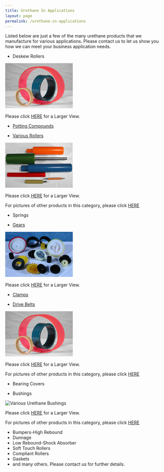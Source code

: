 ```yaml
---
title: Urethane In Applications
layout: page
permalink: /urethane-in-applications
---
```


Listed below are just a few of the many urethane products that we manufacture for various applications. Please contact us to let us show you how we can meet your business application needs.

- Deskew Rollers

![Urethane Deskew Rollers](img/ALL3.jpg)

Please click [HERE](img/ALL6.jpg) for a Larger View.

- [Potting Compounds](/engineering-assistance#potting-compounds)

- [Various Rollers](/urethane-drive-rollers)

![Various Urethane Rollers](img/ROLLERS3.jpg)

Please click [HERE](img/ROLLERS6.jpg) for a Larger View. 

For pictures of other products in this category, please click [HERE](/urethane-drive-rollers)

- Springs

- [Gears](urethane-gears)

![Various Urethane Machine Gears](img/SeGEARS.jpg)

Please click [HERE](img/eGEARS.jpg) for a Larger View.

- [Clamps](/Clamps6_1.jpg)

- [Drive Belts](urethane-belts)

![Various Urethane Drive Belts](img/ALL3.jpg)

Please click [HERE](img/ALL6.jpg) for a Larger View.

For pictures of other products in this category, please click [HERE](other-belts)

- Bearing Covers

- Bushings

![Various Urethane Bushings](img/)

Please click [HERE](img/) for a Larger View.

For pictures of other products in this category, please click [HERE]()

- Bumpers-High Rebound
- Dunnage
- Low Rebound-Shock Absorber
- Soft Touch Rollers
- Compliant Rollers
- Gaskets
- and many others. Please contact us for further details.
